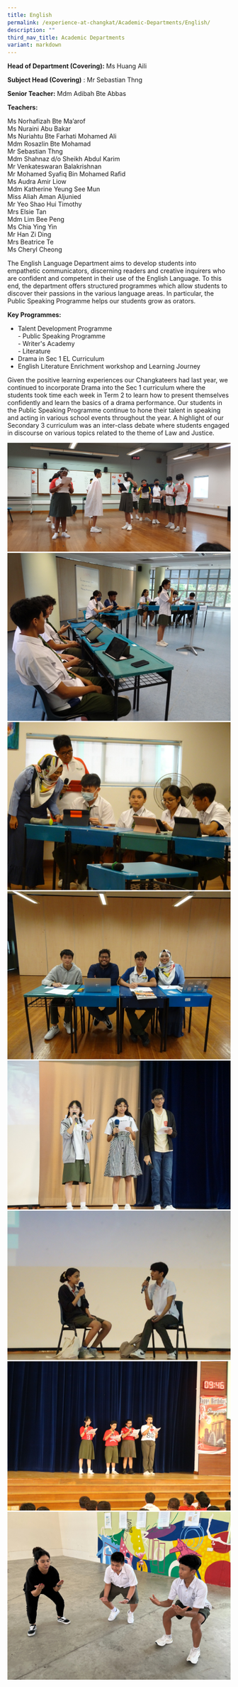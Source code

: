 ```yaml
---
title: English
permalink: /experience-at-changkat/Academic-Departments/English/
description: ""
third_nav_title: Academic Departments
variant: markdown
---
```

**Head of Department (Covering):**&nbsp;Ms Huang Aili  
  
**Subject Head (Covering)**&nbsp;: Mr Sebastian Thng
  
**Senior Teacher:**&nbsp;Mdm Adibah Bte Abbas  
  

**Teachers:**

Ms Norhafizah Bte Ma’arof  
Ms Nuraini Abu Bakar  
Ms Nuriahtu Bte Farhati Mohamed Ali  
Mdm Rosazlin Bte Mohamad  
Mr Sebastian Thng  
Mdm Shahnaz d/o Sheikh Abdul Karim  
Mr Venkateswaran Balakrishnan  
Mr&nbsp;Mohamed Syafiq Bin Mohamed Rafid       
Ms Audra Amir Liow     
Mdm Katherine Yeung See Mun     
Miss Aliah Aman Aljunied     
Mr Yeo Shao Hui Timothy  
Mrs Elsie Tan
<br>Mdm Lim Bee Peng
<br>Ms Chia Ying Yin
<br>Mr Han Zi Ding
<br>Mrs Beatrice Te
<br>Ms Cheryl Cheong

  
The English Language Department aims to develop students into empathetic communicators, discerning readers and creative inquirers who are confident and competent in their use of the English Language. To this end, the department offers structured programmes which allow students to discover their passions in the various language areas. In particular, the Public Speaking Programme helps our students grow as orators.  

**Key Programmes:**

*   Talent Development Programme
<br> - Public Speaking Programme
<br> - Writer's Academy
<br> - Literature
*   Drama in Sec 1 EL Curriculum
*   English Literature Enrichment workshop and Learning Journey 
    

  
Given the positive learning experiences our Changkateers had last year, we continued to incorporate Drama into the Sec 1 curriculum where the students took time each week in Term 2 to learn how to present themselves confidently and learn the basics of a drama performance. Our students in the Public Speaking Programme continue to hone their talent in speaking and acting in various school events throughout the year. A highlight of our Secondary 3 curriculum was an inter-class debate where students engaged in discourse on various topics related to the theme of Law and Justice.

![](/images/Photos/EL/1.jpg)
![](/images/Photos/EL/2.jpg)
![](/images/Photos/EL/3.jpg)
![](/images/Photos/EL/4.jpg)
![](/images/Photos/EL/5.jpg)
![](/images/Photos/EL/6.jpg)
![](/images/Photos/EL/7.jpg)
![](/images/Photos/EL/8.jpg)